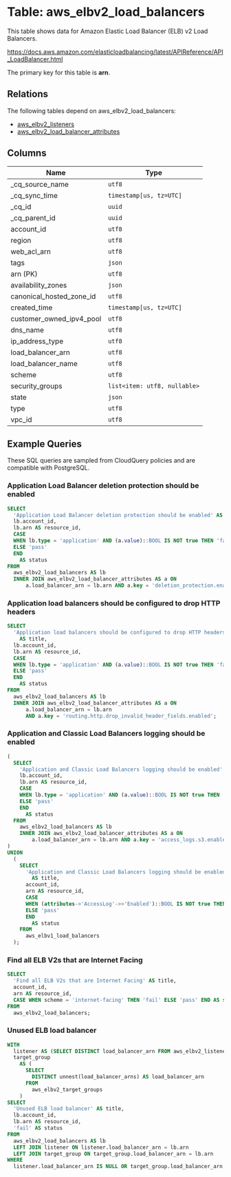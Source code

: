 # Table: aws_elbv2_load_balancers

This table shows data for Amazon Elastic Load Balancer (ELB) v2 Load Balancers.

https://docs.aws.amazon.com/elasticloadbalancing/latest/APIReference/API_LoadBalancer.html

The primary key for this table is **arn**.

## Relations

The following tables depend on aws_elbv2_load_balancers:
  - [aws_elbv2_listeners](aws_elbv2_listeners)
  - [aws_elbv2_load_balancer_attributes](aws_elbv2_load_balancer_attributes)

## Columns

| Name          | Type          |
| ------------- | ------------- |
|_cq_source_name|`utf8`|
|_cq_sync_time|`timestamp[us, tz=UTC]`|
|_cq_id|`uuid`|
|_cq_parent_id|`uuid`|
|account_id|`utf8`|
|region|`utf8`|
|web_acl_arn|`utf8`|
|tags|`json`|
|arn (PK)|`utf8`|
|availability_zones|`json`|
|canonical_hosted_zone_id|`utf8`|
|created_time|`timestamp[us, tz=UTC]`|
|customer_owned_ipv4_pool|`utf8`|
|dns_name|`utf8`|
|ip_address_type|`utf8`|
|load_balancer_arn|`utf8`|
|load_balancer_name|`utf8`|
|scheme|`utf8`|
|security_groups|`list<item: utf8, nullable>`|
|state|`json`|
|type|`utf8`|
|vpc_id|`utf8`|

## Example Queries

These SQL queries are sampled from CloudQuery policies and are compatible with PostgreSQL.

### Application Load Balancer deletion protection should be enabled

```sql
SELECT
  'Application Load Balancer deletion protection should be enabled' AS title,
  lb.account_id,
  lb.arn AS resource_id,
  CASE
  WHEN lb.type = 'application' AND (a.value)::BOOL IS NOT true THEN 'fail'
  ELSE 'pass'
  END
    AS status
FROM
  aws_elbv2_load_balancers AS lb
  INNER JOIN aws_elbv2_load_balancer_attributes AS a ON
      a.load_balancer_arn = lb.arn AND a.key = 'deletion_protection.enabled';
```

### Application load balancers should be configured to drop HTTP headers

```sql
SELECT
  'Application load balancers should be configured to drop HTTP headers'
    AS title,
  lb.account_id,
  lb.arn AS resource_id,
  CASE
  WHEN lb.type = 'application' AND (a.value)::BOOL IS NOT true THEN 'fail'
  ELSE 'pass'
  END
    AS status
FROM
  aws_elbv2_load_balancers AS lb
  INNER JOIN aws_elbv2_load_balancer_attributes AS a ON
      a.load_balancer_arn = lb.arn
      AND a.key = 'routing.http.drop_invalid_header_fields.enabled';
```

### Application and Classic Load Balancers logging should be enabled

```sql
(
  SELECT
    'Application and Classic Load Balancers logging should be enabled' AS title,
    lb.account_id,
    lb.arn AS resource_id,
    CASE
    WHEN lb.type = 'application' AND (a.value)::BOOL IS NOT true THEN 'fail'
    ELSE 'pass'
    END
      AS status
  FROM
    aws_elbv2_load_balancers AS lb
    INNER JOIN aws_elbv2_load_balancer_attributes AS a ON
        a.load_balancer_arn = lb.arn AND a.key = 'access_logs.s3.enabled'
)
UNION
  (
    SELECT
      'Application and Classic Load Balancers logging should be enabled'
        AS title,
      account_id,
      arn AS resource_id,
      CASE
      WHEN (attributes->'AccessLog'->>'Enabled')::BOOL IS NOT true THEN 'fail'
      ELSE 'pass'
      END
        AS status
    FROM
      aws_elbv1_load_balancers
  );
```

### Find all ELB V2s that are Internet Facing

```sql
SELECT
  'Find all ELB V2s that are Internet Facing' AS title,
  account_id,
  arn AS resource_id,
  CASE WHEN scheme = 'internet-facing' THEN 'fail' ELSE 'pass' END AS status
FROM
  aws_elbv2_load_balancers;
```

### Unused ELB load balancer

```sql
WITH
  listener AS (SELECT DISTINCT load_balancer_arn FROM aws_elbv2_listeners),
  target_group
    AS (
      SELECT
        DISTINCT unnest(load_balancer_arns) AS load_balancer_arn
      FROM
        aws_elbv2_target_groups
    )
SELECT
  'Unused ELB load balancer' AS title,
  lb.account_id,
  lb.arn AS resource_id,
  'fail' AS status
FROM
  aws_elbv2_load_balancers AS lb
  LEFT JOIN listener ON listener.load_balancer_arn = lb.arn
  LEFT JOIN target_group ON target_group.load_balancer_arn = lb.arn
WHERE
  listener.load_balancer_arn IS NULL OR target_group.load_balancer_arn IS NULL;
```



